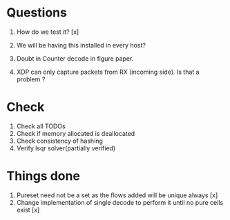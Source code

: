 # Questions
1. How do we test it? [x]
2. We will be having this installed in every host?
3. Doubt in Counter decode in figure paper.

4. XDP can only capture packets from RX (incoming side). Is that a problem ?

# Check
1. Check all TODOs
2. Check if memory allocated is deallocated
3. Check consistency of hashing
4. Verify lsqr solver(partially verified)

# Things done
1. Pureset need not be a set as the flows added will be unique always [x]
2. Change implementation of single decode to perform it until no pure cells exist [x]